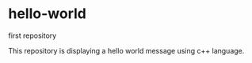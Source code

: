 # hello-world
first repository

This repository is displaying a hello world message using c++ language.
